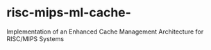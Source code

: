 # risc-mips-ml-cache-
Implementation of an Enhanced Cache Management Architecture for RISC/MIPS Systems 
